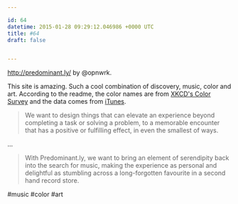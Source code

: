```yaml
---

id: 64
datetime: 2015-01-28 09:29:12.046986 +0000 UTC
title: #64
draft: false


---
```


http://predominant.ly/ by @opnwrk.

This site is amazing. Such a cool combination of discovery, music, color and art. According to the readme, the color names are from [XKCD's Color Survey](https://xkcd.com/color/rgb/) and the data comes from [iTunes](https://www.apple.com/itunes/affiliates/resources/documentation/itunes-store-web-service-search-api.html).

 > We want to design things that can elevate an experience beyond completing a task or solving a problem, to a memorable encounter that has a positive or fulfilling effect, in even the smallest of ways.

...

 > With Predominant.ly, we want to bring an element of serendipity back into the search for music, making the experience as personal and delightful as stumbling across a long-forgotten favourite in a second hand record store.

#music #color #art

